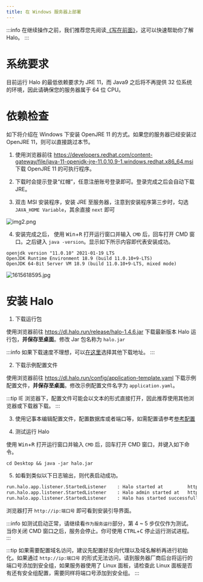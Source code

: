 ```yaml
---
title: 在 Windows 服务器上部署
---
```


:::info
在继续操作之前，我们推荐您先阅读[《写在前面》](/getting-started/prepare)，这可以快速帮助你了解 Halo。
:::

# 系统要求
目前运行 Halo 的最低依赖要求为 JRE 11，而 Java9 之后将不再提供 32 位系统的环境，因此请确保您的服务器属于 64 位 CPU。

# 依赖检查
如下将介绍在 Windows 下安装 OpenJRE 11 的方式。如果您的服务器已经安装过 OpenJRE 11，则可以直接跳过本节。

1. 使用浏览器前往 https://developers.redhat.com/content-gateway/file/java-11-openjdk-jre-11.0.10.9-1.windows.redhat.x86_64.msi 下载 OpenJRE 11 的可执行程序。

2. 下载时会提示登录“红帽”，任意注册账号登录即可。登录完成之后会自动下载 JRE。

3. 双击 MSI 安装程序，安装 JRE 至服务器，注意到安装程序第三步时，勾选 `JAVA_HOME Variable`，其余直接 `next` 即可

![img2.png](https://docs.halo.run/images/img2.png)

4. 安装完成之后， 使用 <kbd>Win</kbd>+<kbd>R</kbd> 打开运行窗口并输入 `CMD` 后，回车打开 CMD 窗口。之后键入 `java -version`。显示如下所示内容即代表安装成功。
```
openjdk version "11.0.10" 2021-01-19 LTS
OpenJDK Runtime Environment 18.9 (build 11.0.10+9-LTS)
OpenJDK 64-Bit Server VM 18.9 (build 11.0.10+9-LTS, mixed mode)
```

![1615618595.jpg](https://docs.halo.run/images/1615618595.jpg)

# 安装 Halo
1. 下载运行包

使用浏览器前往 https://dl.halo.run/release/halo-1.4.6.jar 下载最新版本 Halo 运行包，**并保存至桌面**。修改 Jar 包名称为 `halo.jar`

:::info
如果下载速度不理想，可以[在这里](/getting-started/downloads)选择其他下载地址。
:::

2. 下载示例配置文件

使用浏览器前往 https://dl.halo.run/config/application-template.yaml 下载示例配置文件，**并保存至桌面**。修改示例配置文件名字为 `application.yaml`。

:::tip
IE 浏览器下，配置文件可能会以文本的形式直接打开，因此推荐使用其他浏览器或下载器下载。
:::

3. 使用记事本编辑配置文件，配置数据库或者端口等，如需配置请参考[参考配置](/getting-started/config)

4. 测试运行 Halo

使用 <kbd>Win</kbd>+<kbd>R</kbd> 打开运行窗口并输入 `CMD` 后，回车打开 CMD 窗口，并键入如下命令。
```
cd Desktop && java -jar halo.jar
```

5. 如看到类似以下日志输出，则代表启动成功。
```bash
run.halo.app.listener.StartedListener    : Halo started at         http://127.0.0.1:8090
run.halo.app.listener.StartedListener    : Halo admin started at   http://127.0.0.1:8090/admin
run.halo.app.listener.StartedListener    : Halo has started successfully!
```
浏览器打开 `http://ip:端口号` 即可看到安装引导界面。

:::info
如测试启动正常，请继续看`作为服务运行`部分，第 4 ~ 5 步仅仅作为测试。当你关闭 CMD 窗口之后，服务会停止。你可使用 <kbd>CTRL</kbd>+<kbd>C</kbd> 停止运行测试进程。
:::

:::tip
如果需要配置域名访问，建议先配置好反向代理以及域名解析再进行初始化。如果通过 `http://ip:端口号` 的形式无法访问，请到服务器厂商后台将运行的端口号添加到安全组，如果服务器使用了 Linux 面板，请检查此 Linux 面板是否有还有安全组配置，需要同样将端口号添加到安全组。
:::

